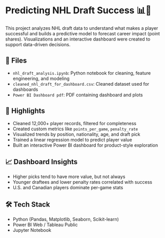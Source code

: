 # Predicting NHL Draft Success 📊🏒

This project analyzes NHL draft data to understand what makes a player successful and builds a predictive model to forecast career impact (point shares). Visualizations and an interactive dashboard were created to support data-driven decisions.

## 📂 Files
- `nhl_draft_analysis.ipynb`: Python notebook for cleaning, feature engineering, and modeling
- `cleaned_nhl_draft_for_dashboard.csv`: Cleaned dataset used for dashboards
- `Power BI Dashboard pdf`: PDF containing dashboard and plots

## 🚀 Highlights
- Cleaned 12,000+ player records, filtered for completeness
- Created custom metrics like `points_per_game`, `penalty_rate`
- Visualized trends by position, nationality, age, and draft pick
- Trained a linear regression model to predict player value
- Built an interactive Power BI dashboard for product-style exploration

## 📈 Dashboard Insights
- Higher picks tend to have more value, but not always
- Younger draftees and lower penalty rates correlated with success
- U.S. and Canadian players dominate per-game stats

## 🛠️ Tech Stack
- Python (Pandas, Matplotlib, Seaborn, Scikit-learn)
- Power BI Web / Tableau Public
- Jupyter Notebook
